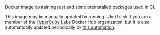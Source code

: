 Docker image containing rust and some preinstalled packages used in CI.

This image may be manually updated by running `./build.sh` if you are a member
of the [HyperCube Labs](https://hub.docker.com/u/hypercubelabs/) Docker Hub
organization, but it is also automatically updated periodically by
[this automation](https://buildkite.com/hypercube-labs/hypercube-ci-docker-rust).
